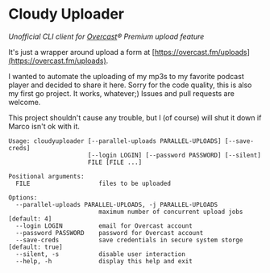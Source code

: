 # Cloudy Uploader
*Unofficial CLI client for [Overcast](https://overcast.fm/)® Premium upload feature*

It's just a wrapper around upload a form at [https://overcast.fm/uploads](https://overcast.fm/uploads).

I wanted to automate the uploading of my mp3s to my favorite podcast player and decided to share it here.
Sorry for the code quality, this is also my first go project. It works, whatever;) Issues and pull requests are welcome.

This project shouldn't cause any trouble, but I (of course) will shut it down if Marco isn't ok with it.

```
Usage: cloudyuploader [--parallel-uploads PARALLEL-UPLOADS] [--save-creds]
                      [--login LOGIN] [--password PASSWORD] [--silent]
                      FILE [FILE ...]

Positional arguments:
  FILE                   files to be uploaded

Options:
  --parallel-uploads PARALLEL-UPLOADS, -j PARALLEL-UPLOADS
                         maximum number of concurrent upload jobs [default: 4]
  --login LOGIN          email for Overcast account
  --password PASSWORD    password for Overcast account
  --save-creds           save credentials in secure system storge [default: true]
  --silent, -s           disable user interaction
  --help, -h             display this help and exit
```
